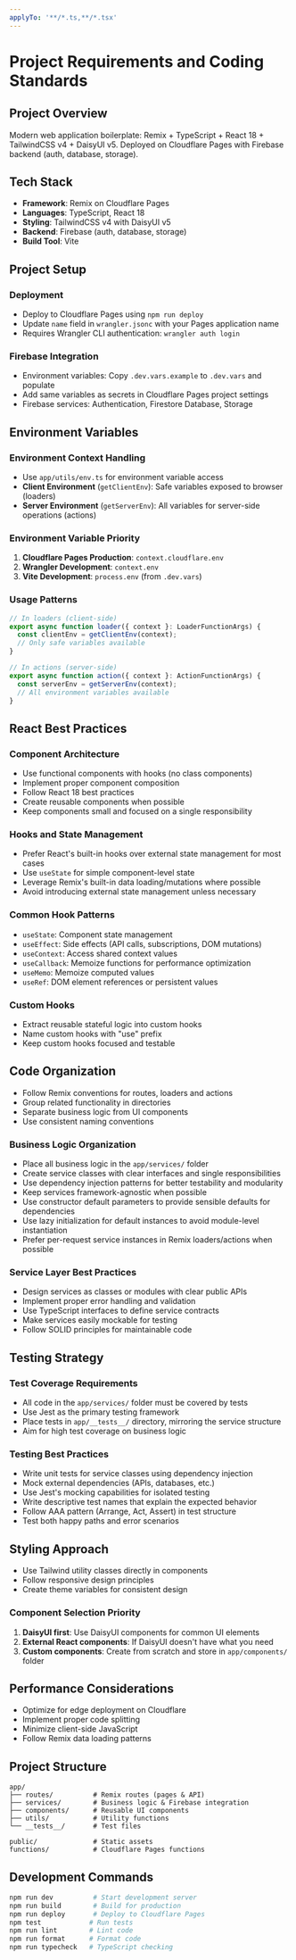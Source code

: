 ```yaml
---
applyTo: '**/*.ts,**/*.tsx'
---
```


# Project Requirements and Coding Standards

## Project Overview

Modern web application boilerplate: Remix + TypeScript + React 18 + TailwindCSS v4 + DaisyUI v5.
Deployed on Cloudflare Pages with Firebase backend (auth, database, storage).

## Tech Stack

- **Framework**: Remix on Cloudflare Pages
- **Languages**: TypeScript, React 18
- **Styling**: TailwindCSS v4 with DaisyUI v5
- **Backend**: Firebase (auth, database, storage)
- **Build Tool**: Vite

## Project Setup

### Deployment

- Deploy to Cloudflare Pages using `npm run deploy`
- Update `name` field in `wrangler.jsonc` with your Pages application name
- Requires Wrangler CLI authentication: `wrangler auth login`

### Firebase Integration

- Environment variables: Copy `.dev.vars.example` to `.dev.vars` and populate
- Add same variables as secrets in Cloudflare Pages project settings
- Firebase services: Authentication, Firestore Database, Storage

## Environment Variables

### Environment Context Handling

- Use `app/utils/env.ts` for environment variable access
- **Client Environment** (`getClientEnv`): Safe variables exposed to browser (loaders)
- **Server Environment** (`getServerEnv`): All variables for server-side operations (actions)

### Environment Variable Priority

1. **Cloudflare Pages Production**: `context.cloudflare.env`
2. **Wrangler Development**: `context.env`
3. **Vite Development**: `process.env` (from `.dev.vars`)

### Usage Patterns

```typescript
// In loaders (client-side)
export async function loader({ context }: LoaderFunctionArgs) {
  const clientEnv = getClientEnv(context);
  // Only safe variables available
}

// In actions (server-side)
export async function action({ context }: ActionFunctionArgs) {
  const serverEnv = getServerEnv(context);
  // All environment variables available
}
```

## React Best Practices

### Component Architecture

- Use functional components with hooks (no class components)
- Implement proper component composition
- Follow React 18 best practices
- Create reusable components when possible
- Keep components small and focused on a single responsibility

### Hooks and State Management

- Prefer React's built-in hooks over external state management for most cases
- Use `useState` for simple component-level state
- Leverage Remix's built-in data loading/mutations where possible
- Avoid introducing external state management unless necessary

### Common Hook Patterns

- `useState`: Component state management
- `useEffect`: Side effects (API calls, subscriptions, DOM mutations)
- `useContext`: Access shared context values
- `useCallback`: Memoize functions for performance optimization
- `useMemo`: Memoize computed values
- `useRef`: DOM element references or persistent values

### Custom Hooks

- Extract reusable stateful logic into custom hooks
- Name custom hooks with "use" prefix
- Keep custom hooks focused and testable

## Code Organization

- Follow Remix conventions for routes, loaders and actions
- Group related functionality in directories
- Separate business logic from UI components
- Use consistent naming conventions

### Business Logic Organization

- Place all business logic in the `app/services/` folder
- Create service classes with clear interfaces and single responsibilities
- Use dependency injection patterns for better testability and modularity
- Keep services framework-agnostic when possible
- Use constructor default parameters to provide sensible defaults for dependencies
- Use lazy initialization for default instances to avoid module-level instantiation
- Prefer per-request service instances in Remix loaders/actions when possible

### Service Layer Best Practices

- Design services as classes or modules with clear public APIs
- Implement proper error handling and validation
- Use TypeScript interfaces to define service contracts
- Make services easily mockable for testing
- Follow SOLID principles for maintainable code

## Testing Strategy

### Test Coverage Requirements

- All code in the `app/services/` folder must be covered by tests
- Use Jest as the primary testing framework
- Place tests in `app/__tests__/` directory, mirroring the service structure
- Aim for high test coverage on business logic

### Testing Best Practices

- Write unit tests for service classes using dependency injection
- Mock external dependencies (APIs, databases, etc.)
- Use Jest's mocking capabilities for isolated testing
- Write descriptive test names that explain the expected behavior
- Follow AAA pattern (Arrange, Act, Assert) in test structure
- Test both happy paths and error scenarios

## Styling Approach

- Use Tailwind utility classes directly in components
- Follow responsive design principles
- Create theme variables for consistent design

### Component Selection Priority

1. **DaisyUI first**: Use DaisyUI components for common UI elements
2. **External React components**: If DaisyUI doesn't have what you need
3. **Custom components**: Create from scratch and store in `app/components/` folder

## Performance Considerations

- Optimize for edge deployment on Cloudflare
- Implement proper code splitting
- Minimize client-side JavaScript
- Follow Remix data loading patterns

## Project Structure

```text
app/
├── routes/          # Remix routes (pages & API)
├── services/        # Business logic & Firebase integration
├── components/      # Reusable UI components
├── utils/           # Utility functions
└── __tests__/       # Test files

public/              # Static assets
functions/           # Cloudflare Pages functions
```

## Development Commands

```bash
npm run dev          # Start development server
npm run build        # Build for production
npm run deploy       # Deploy to Cloudflare Pages
npm test            # Run tests
npm run lint        # Lint code
npm run format      # Format code
npm run typecheck   # TypeScript checking
```
